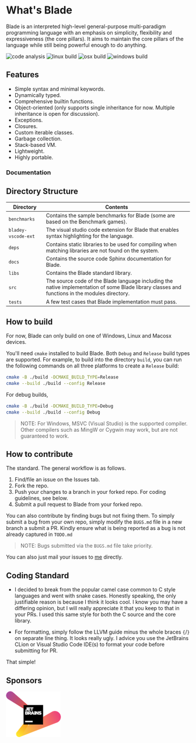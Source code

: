 What's Blade
============
Blade is an interpreted high-level general-purpose multi-paradigm 
programming language with an emphasis on simplicity, flexibility 
and expressiveness (the core pillars). It aims to maintain the 
core pillars of the language while still being powerful enough to
do anything.

![code analysis](https://github.com/blade-lang/blade/actions/workflows/codeql.yml/badge.svg)
![linux build](https://github.com/blade-lang/blade/actions/workflows/linux-build.yml/badge.svg)
![osx build](https://github.com/blade-lang/blade/actions/workflows/osx-build.yml/badge.svg)
![windows build](https://github.com/blade-lang/blade/actions/workflows/windows-build.yml/badge.svg)




## Features

- Simple syntax and minimal keywords.
- Dynamically typed.
- Comprehensive builtin functions.
- Object-oriented (only supports single inheritance for now.
  Multiple inheritance is open for discussion).
- Exceptions.
- Closures.
- Custom iterable classes.
- Garbage collection.
- Stack-based VM.
- Lightweight.
- Highly portable.



### Documentation



## Directory Structure

| Directory | Contents 
|-----------|----------
| `benchmarks` | Contains the sample benchmarks for Blade (some are based on the Benchmark games).
| `bladey-vscode-ext` | The visual studio code extension for Blade that enables syntax highlighting for the language.
| `deps` | Contains static libraries to be used for compiling when matching libraries are not found on the system.
| `docs` | Contains the source code Sphinx documentation for Blade.
| `libs` | Contains the Blade standard library.
| `src` | The source code of the Blade language including the native implementation of some Blade library classes and functions in the modules directory.
| `tests` | A few test cases that Blade implementation must pass.



## How to build

For now, Blade can only build on one of Windows, Linux and Macosx devices.

You'll need `cmake` installed to build Blade. Both `Debug` and `Release` 
build types are supported.
For example, to build into the directory `build`, you can run the following 
commands on all three platforms to create a `Release` build:

```bash
cmake -B ./build -DCMAKE_BUILD_TYPE=Release
cmake --build ./build --config Release
```

For debug builds, 

```bash
cmake -B ./build -DCMAKE_BUILD_TYPE=Debug
cmake --build ./build --config Debug
```

> NOTE: For Windows, MSVC (Visual Studio) is the supported compiler.
> Other compilers such as MingW or Cygwin may work, but are not
> guaranteed to work.




## How to contribute

The standard. The general workflow is as follows.

1. Find/file an issue on the Issues tab.
2. Fork the repo.
3. Push your changes to a branch in your forked repo. For coding guidelines, see below.
4. Submit a pull request to Blade from your forked repo.

You can also contribute by finding bugs but not fixing them.
To simply submit a bug from your own repo, simply modify the
`BUGS.md` file in a new branch a submit a PR. Kindly ensure
what is being reported as a bug is not already captured in
`TODO.md`

> NOTE: Bugs submitted via the `BUGS.md` file take priority.

You can also just mail your issues to [me](mailto:eqliqandfriends@gmail.com) directly.



## Coding Standard

-   I decided to break from the popular camel case common to C style
    languages and went with snake cases. Honestly speaking, the only
    justifiable reason is because I think it looks cool. I know you
    may have a differing opinion, but I will really appreciate it
    that you keep to that in your PRs. I used this same style for both
    the C source and the core library.
    
    
-   For formatting, simply follow the LLVM guide minus the whole
    braces `{`/`}` on separate line thing. It looks really ugly.
    I advice you use the JetBrains CLion or Visual Studio Code
    IDE(s) to format your code before submitting for PR.
    
That simple!



## Sponsors

![JetBrains Logo](jetbrains.png)
